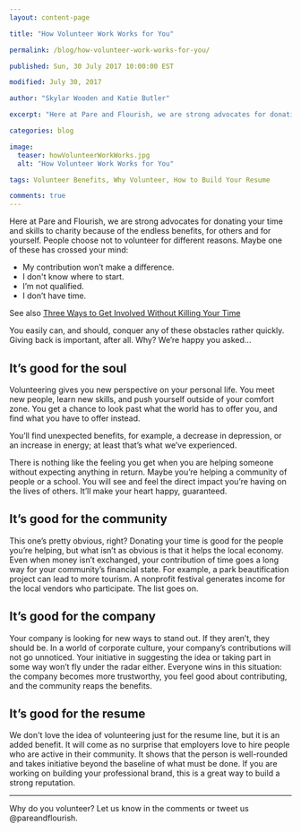 ```yaml
---
layout: content-page

title: "How Volunteer Work Works for You"

permalink: /blog/how-volunteer-work-works-for-you/

published: Sun, 30 July 2017 10:00:00 EST

modified: July 30, 2017

author: "Skylar Wooden and Katie Butler"

excerpt: "Here at Pare and Flourish, we are strong advocates for donating your time and skills to charity because of the endless benefits, for others and for yourself."

categories: blog

image:
  teaser: howVolunteerWorkWorks.jpg
  alt: "How Volunteer Work Works for You"

tags: Volunteer Benefits, Why Volunteer, How to Build Your Resume

comments: true
---
```


Here at Pare and Flourish, we are strong advocates for donating your time and skills to charity because of the endless benefits, for others and for yourself. People choose not to volunteer for different reasons. Maybe one of these has crossed your mind:

<ul>
  <li>My contribution won’t make a difference.</li>
  <li>I don't know where to start. </li>
  <li>I’m not qualified.</li>
  <li>I don’t have time.</li>
</ul>

See also <a href="/blog/three-ways-to-get-involved-without-killing-your-time/">Three Ways to Get Involved Without Killing Your Time</a>

You easily can, and should, conquer any of these obstacles rather quickly. Giving back is important, after all. Why? We’re happy you asked...

## It’s good for the soul

Volunteering gives you new perspective on your personal life. You meet new people, learn new skills, and push yourself outside of your comfort zone. <span class="boldText">You get a chance to look past what the world has to offer you, and find what you have to offer instead.</span>

You’ll find unexpected benefits, for example, a decrease in depression, or an increase in energy; at least that’s what we’ve experienced.

There is nothing like the feeling you get when you are helping someone without expecting anything in return. Maybe you’re helping a community of people or a school. You will see and feel the direct impact you’re having on the lives of others. It’ll make your heart happy, guaranteed. 

## It’s good for the community

This one’s pretty obvious, right? Donating your time is good for the people you’re helping, but what isn’t as obvious is that it helps the local economy. <span class="boldText">Even when money isn’t exchanged, your contribution of time goes a long way for your community’s financial state.</span> For example, a park beautification project can lead to more tourism. A nonprofit festival generates income for the local vendors who participate. The list goes on.

## It’s good for the company

Your company is looking for new ways to stand out. If they aren’t, they should be. In a world of corporate culture, your company’s contributions will not go unnoticed. Your initiative in suggesting the idea or taking part in some way won’t fly under the radar either. <span class="boldText">Everyone wins in this situation: the company becomes more trustworthy, you feel good about contributing, and the community reaps the benefits.</span>

## It’s good for the resume

We don't love the idea of volunteering just for the resume line, but it is an added benefit. It will come as no surprise that employers love to hire people who are active in their community. <span class="boldText">It shows that the person is well-rounded and takes initiative beyond the baseline of what must be done.</span> If you are working on building your professional brand, this is a great way to build a strong reputation.

<hr class="secondary">

Why do you volunteer? Let us know in the comments or tweet us @pareandflourish. 